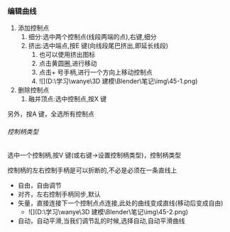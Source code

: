 ### 编辑曲线

1. 添加控制点
   1. 细分:选中两个控制点(线段两端的点),右键,细分
   2. 挤出:选中端点,按E 键(向线段尾巴挤出,即延长线段)
      1. 也可以使用挤出图标
      2. 点击黄圆圈,进行移动
      3. 点击+ 号手柄,进行一个方向上移动控制点
      4. ![](D:\学习\wanye\3D 建模\Blender\笔记\img\45-1.png)
2. 删除控制点
   1. 融并顶点:选中控制点,按X 键

另外，按A 键，全选所有控制点





###### 控制柄类型

选中一个控制柄,按V 键(或右键->设置控制柄类型)，控制柄类型

控制柄的左右控制手柄是可以折断的,不必是必须在一条直线上

- 自由，自由调节
- 对齐，左右控制手柄同步,默认
- 矢量，直接连接下一个控制点点连接,此处的曲线变成直线(移动后变成自由)
  - ![](D:\学习\wanye\3D 建模\Blender\笔记\img\45-2.png)
- 自动，自动平滑,当我们调节乱的时候,选择自动,自动平滑曲线